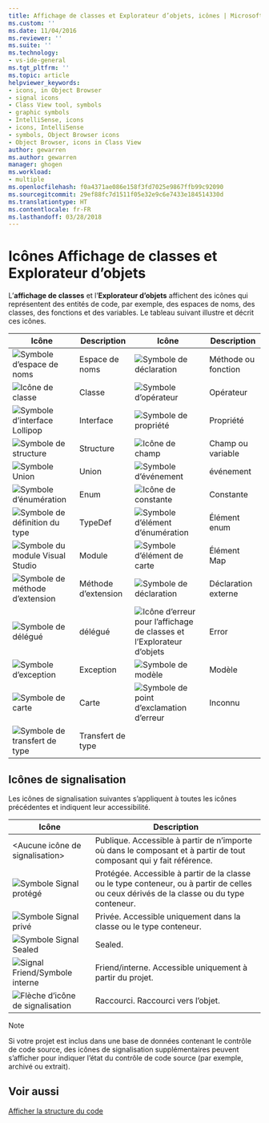 ```yaml
---
title: Affichage de classes et Explorateur d’objets, icônes | Microsoft Docs
ms.custom: ''
ms.date: 11/04/2016
ms.reviewer: ''
ms.suite: ''
ms.technology:
- vs-ide-general
ms.tgt_pltfrm: ''
ms.topic: article
helpviewer_keywords:
- icons, in Object Browser
- signal icons
- Class View tool, symbols
- graphic symbols
- IntelliSense, icons
- icons, IntelliSense
- symbols, Object Browser icons
- Object Browser, icons in Class View
author: gewarren
ms.author: gewarren
manager: ghogen
ms.workload:
- multiple
ms.openlocfilehash: f0a4371ae086e158f3fd7025e9867ffb99c92090
ms.sourcegitcommit: 29ef88fc7d1511f05e32e9c6e7433e184514330d
ms.translationtype: HT
ms.contentlocale: fr-FR
ms.lasthandoff: 03/28/2018
---
```

# <a name="class-view-and-object-browser-icons"></a>Icônes Affichage de classes et Explorateur d’objets

L’**affichage de classes** et l’**Explorateur d’objets** affichent des icônes qui représentent des entités de code, par exemple, des espaces de noms, des classes, des fonctions et des variables. Le tableau suivant illustre et décrit ces icônes.

|Icône|Description|Icône|Description|
|----------|-----------------|----------|-----------------|
|![Symbole d’espace de noms](../ide/media/vxnamespace_icon.gif "vxNamespace_Icon")|Espace de noms|![Symbole de déclaration](../ide/media/vxmethod_icon.gif "vxMethod_Icon")|Méthode ou fonction|
|![Icône de classe](../ide/media/vxclass_icon.gif "vxClass_Icon")|Classe|![Symbole d’opérateur](../ide/media/vxoperator_icon.gif "vxOperator_Icon")|Opérateur|  
|![Symbole d’interface Lollipop](../ide/media/vxinterface_icon.gif "vxInterface_Icon")|Interface|![Symbole de propriété](../ide/media/vxproperty_icon.gif "vxProperty_Icon")|Propriété|
|![Symbole de structure](../ide/media/vxstruct_icon.gif "vxStruct_Icon")|Structure|![Icône de champ](../ide/media/vxfield_icon.gif "vxField_Icon")|Champ ou variable|  
|![Symbole Union](../ide/media/vxunion_icon.gif "vxUnion_Icon")|Union|![Symbole d’événement](../ide/media/vxevent_icon.gif "vxEvent_Icon")|événement|  
|![Symbole d’énumération](../ide/media/vxenum_icon.gif "vxEnum_Icon")|Enum|![Icône de constante](../ide/media/vxconstant_icon.gif "vxConstant_Icon")|Constante|  
|![Symbole de définition du type](../ide/media/vxtypedef_icon.gif "vxTypeDef_Icon")|TypeDef|![Symbole d’élément d’énumération](../ide/media/vxenumitem_icon.gif "vxEnumItem_Icon")|Élément enum|  
|![Symbole du module Visual Studio](../ide/media/vxmodule_icon.gif "vxModule_Icon")|Module|![Symbole d’élément de carte](../ide/media/vxmapitem_icon.gif "vxMapItem_Icon")|Élément Map|  
|![Symbole de méthode d’extension](../ide/media/extensionmethod.gif "ExtensionMethod")|Méthode d’extension|![Symbole de déclaration](../ide/media/vxmethod_icon.gif "vxMethod_Icon")|Déclaration externe|  
|![Symbole de délégué](../ide/media/vxdelegate_icon.gif "vxDelegate_Icon")|délégué|![Icône d’erreur pour l’affichage de classes et l’Explorateur d’objets ](../ide/media/erroricon.gif "ErrorIcon")|Error|  
|![Symbole d’exception](../ide/media/vxexception_icon.gif "vxException_Icon")|Exception|![Symbole de modèle](../ide/media/vxtemplate_icon.gif "vxTemplate_Icon")|Modèle|  
|![Symbole de carte](../ide/media/vxmap_icon.gif "vxMap_Icon")|Carte|![Symbole de point d’exclamation d’erreur](../ide/media/vxerror_icon.gif "vxError_Icon")|Inconnu|  
|![Symbole de transfert de type](../ide/media/ob_type_forward.gif "ob_type_forward")|Transfert de type|||  

## <a name="signal-icons"></a>Icônes de signalisation

Les icônes de signalisation suivantes s’appliquent à toutes les icônes précédentes et indiquent leur accessibilité.

|Icône|Description|
|----------|-----------------|  
|\<Aucune icône de signalisation>|Publique. Accessible à partir de n’importe où dans le composant et à partir de tout composant qui y fait référence.|  
|![Symbole Signal protégé](../ide/media/vxsignal_icon_key.gif "vxSignal_Icon_Key")|Protégée. Accessible à partir de la classe ou le type conteneur, ou à partir de celles ou ceux dérivés de la classe ou du type conteneur.|  
|![Symbole Signal privé](../ide/media/vxsignal_icon_lock.gif "vxSignal_Icon_Lock")|Privée. Accessible uniquement dans la classe ou le type conteneur.|  
|![Symbole Signal Sealed](../ide/media/vxsignal_icon_envelope.gif "vxSignal_Icon_Envelope")|Sealed.|  
|![Signal Friend&#47;Symbole interne](../ide/media/vxsignal_icon_diamond.gif "vxSignal_Icon_Diamond")|Friend/interne. Accessible uniquement à partir du projet.|  
|![Flèche d’icône de signalisation](../ide/media/vxsignal_icon_arrow.gif "vxSignal_Icon_Arrow")|Raccourci. Raccourci vers l’objet.|

> [!NOTE]
> Si votre projet est inclus dans une base de données contenant le contrôle de code source, des icônes de signalisation supplémentaires peuvent s’afficher pour indiquer l’état du contrôle de code source (par exemple, archivé ou extrait).

## <a name="see-also"></a>Voir aussi

[Afficher la structure du code](../ide/viewing-the-structure-of-code.md)